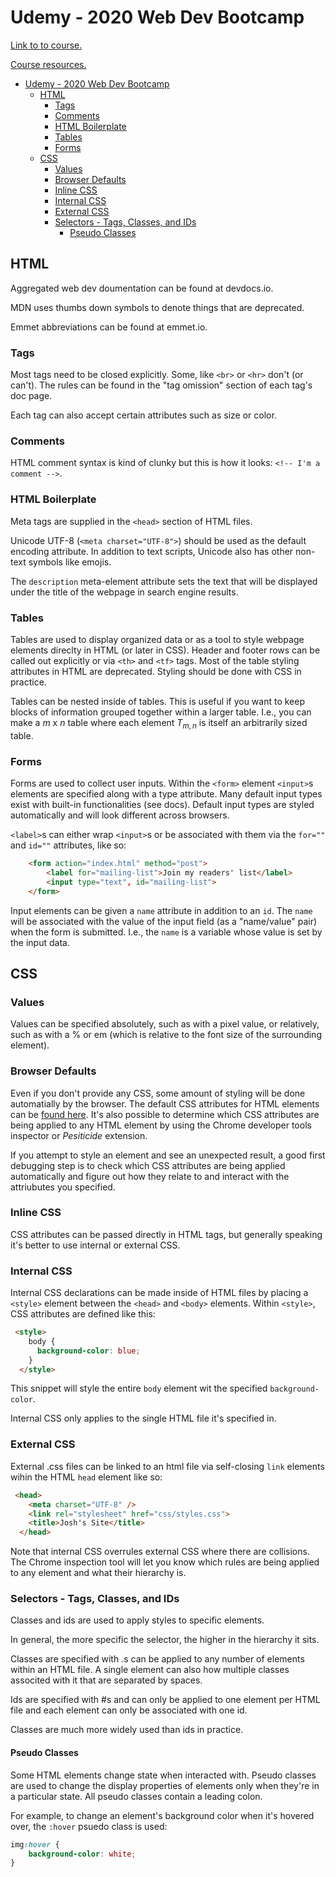 # Udemy - 2020 Web Dev Bootcamp

[Link to to course.](https://apple.udemy.com/course/the-complete-web-development-bootcamp/)

[Course resources.](https://www.appbrewery.co/p/web-development-course-resources/)

- [Udemy - 2020 Web Dev Bootcamp](#udemy---2020-web-dev-bootcamp)
  - [HTML](#html)
    - [Tags](#tags)
    - [Comments](#comments)
    - [HTML Boilerplate](#html-boilerplate)
    - [Tables](#tables)
    - [Forms](#forms)
  - [CSS](#css)
    - [Values](#values)
    - [Browser Defaults](#browser-defaults)
    - [Inline CSS](#inline-css)
    - [Internal CSS](#internal-css)
    - [External CSS](#external-css)
    - [Selectors - Tags, Classes, and IDs](#selectors---tags-classes-and-ids)
      - [Pseudo Classes](#pseudo-classes)

## HTML

Aggregated web dev doumentation can be found at devdocs.io.

MDN uses thumbs down symbols to denote things that are deprecated.

Emmet abbreviations can be found at emmet.io.

### Tags

Most tags need to be closed explicitly. Some, like `<br>` or `<hr>` don't (or can't). The rules can be found in the "tag omission" section of each tag's doc page.

Each tag can also accept certain attributes such as size or color.

### Comments

HTML comment syntax is kind of clunky but this is how it looks: `<!-- I'm a comment -->`.

### HTML Boilerplate

Meta tags are supplied in the `<head>` section of HTML files.

Unicode UTF-8 (`<meta charset="UTF-8">`) should be used as the default encoding attribute. In addition to text scripts, Unicode also has other non-text symbols like emojis.

The `description` meta-element attribute sets the text that will be displayed under the title of the webpage in search engine results.

### Tables

Tables are used to display organized data or as a tool to style webpage elements direclty in HTML (or later in CSS). Header and footer rows can be called out explicitly or via `<th>` and `<tf>` tags. Most of the table styling attributes in HTML are deprecated. Styling should be done with CSS in practice.

Tables can be nested inside of tables. This is useful if you want to keep blocks of information grouped together within a larger table. I.e., you can make a $m$ x $n$ table where each element $T_{m, n}$ is itself an arbitrarily sized table.

### Forms

Forms are used to collect user inputs. Within the `<form>` element `<input>`s elements are specified along with a type attribute. Many default input types exist with built-in functionalities (see docs). Default input types are styled automatically and will look different across browsers.

 `<label>`s can either wrap `<input>`s or be associated with them via the `for=""` and `id=""` attributes, like so:

```HTML
    <form action="index.html" method="post">
        <label for="mailing-list">Join my readers' list</label>
        <input type="text", id="mailing-list">
    </form>
```

Input elements can be given a `name` attribute in addition to an `id`. The `name` will be associated with the value of the input field (as a "name/value" pair) when the form is submitted. I.e., the `name` is a variable whose value is set by the input data.

## CSS

### Values

Values can be specified absolutely, such as with a pixel value, or relatively, such as with a % or em (which is relative to the font size of the surrounding element).

### Browser Defaults

Even if you don't provide any CSS, some amount of styling will be done automatially by the browser. The default CSS attributes for HTML elements can be [found here](https://www.w3schools.com/cssref/css_default_values.asp). It's also possible to determine which CSS attributes are being applied to any HTML element by using the Chrome developer tools inspector or *Pesiticide* extension.

If you attempt to style an element and see an unexpected result, a good first debugging step is to check which CSS attributes are being applied automatically and figure out how they relate to and interact with the attriubutes you specified.

### Inline CSS

CSS attributes can be passed directly in HTML tags, but generally speaking it's better to use internal or external CSS.

### Internal CSS

Internal CSS declarations can be made inside of HTML files by placing a `<style>` element between the `<head>` and `<body>` elements. Within `<style>`, CSS attributes are defined like this:

```HTML
 <style>
    body {
      background-color: blue;
    }
  </style>
```

This snippet will style the entire `body` element wit the specified `background-color`.

Internal CSS only applies to the single HTML file it's specified in.

### External CSS

External .css files can be linked to an html file via self-closing `link` elements wihin the HTML `head` element like so:

```HTML
 <head>
    <meta charset="UTF-8" />
    <link rel="stylesheet" href="css/styles.css">
    <title>Josh's Site</title>
  </head>
```

Note that internal CSS overrules external CSS where there are collisions. The Chrome inspection tool will let you know which rules are being applied to any element and what their hierarchy is.

### Selectors - Tags, Classes, and IDs

Classes and ids are used to apply styles to specific elements.

In general, the more specific the selector, the higher in the hierarchy it sits.

Classes are specified with .s can be applied to any number of elements within an HTML file. A single element can also how multiple classes associted with it that are separated by spaces.

Ids are specified with #s and can only be applied to one element per HTML file and each element can only be associated with one id.

Classes are much more widely used than ids in practice.

#### Pseudo Classes

Some HTML elements change state when interacted with. Pseudo classes are used to change the display properties of elements only when they're in a particular state. All pseudo classes contain a leading colon.

For example, to change an element's background color when it's hovered over, the `:hover` psuedo class is used:

```CSS
img:hover {
    background-color: white;
}
```
